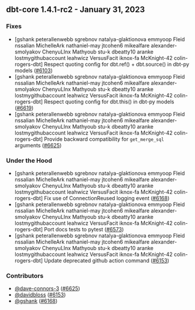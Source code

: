 ## dbt-core 1.4.1-rc2 - January 31, 2023

### Fixes

- [gshank peterallenwebb sgrebnov natalya-glaktionova emmyoop Fleid nssalian MichelleArk nathaniel-may jtcohen6 mikealfare alexander-smolyakov ChenyuLInx Mathyoub stu-k dbeatty10 aranke lostmygithubaccount leahwicz VersusFacit iknox-fa McKnight-42 colin-rogers-dbt]  Respect quoting config for dbt.ref() + dbt.source() in dbt-py models ([#6103](https://github.com/dbt-labs/dbt-core/issues/6103))
- [gshank peterallenwebb sgrebnov natalya-glaktionova emmyoop Fleid nssalian MichelleArk nathaniel-may jtcohen6 mikealfare alexander-smolyakov ChenyuLInx Mathyoub stu-k dbeatty10 aranke lostmygithubaccount leahwicz VersusFacit iknox-fa McKnight-42 colin-rogers-dbt]  Respect quoting config for dbt.this() in dbt-py models ([#6619](https://github.com/dbt-labs/dbt-core/issues/6619))
- [gshank peterallenwebb sgrebnov natalya-glaktionova emmyoop Fleid nssalian MichelleArk nathaniel-may jtcohen6 mikealfare alexander-smolyakov ChenyuLInx Mathyoub stu-k dbeatty10 aranke lostmygithubaccount leahwicz VersusFacit iknox-fa McKnight-42 colin-rogers-dbt]  Provide backward compatibility for `get_merge_sql` arguments ([#6625](https://github.com/dbt-labs/dbt-core/issues/6625))

### Under the Hood

- [gshank peterallenwebb sgrebnov natalya-glaktionova emmyoop Fleid nssalian MichelleArk nathaniel-may jtcohen6 mikealfare alexander-smolyakov ChenyuLInx Mathyoub stu-k dbeatty10 aranke lostmygithubaccount leahwicz VersusFacit iknox-fa McKnight-42 colin-rogers-dbt]  Fix use of ConnectionReused logging event ([#6168](https://github.com/dbt-labs/dbt-core/issues/6168))
- [gshank peterallenwebb sgrebnov natalya-glaktionova emmyoop Fleid nssalian MichelleArk nathaniel-may jtcohen6 mikealfare alexander-smolyakov ChenyuLInx Mathyoub stu-k dbeatty10 aranke lostmygithubaccount leahwicz VersusFacit iknox-fa McKnight-42 colin-rogers-dbt]  Port docs tests to pytest ([#6573](https://github.com/dbt-labs/dbt-core/issues/6573))
- [gshank peterallenwebb sgrebnov natalya-glaktionova emmyoop Fleid nssalian MichelleArk nathaniel-may jtcohen6 mikealfare alexander-smolyakov ChenyuLInx Mathyoub stu-k dbeatty10 aranke lostmygithubaccount leahwicz VersusFacit iknox-fa McKnight-42 colin-rogers-dbt]  Update deprecated github action command ([#6153](https://github.com/dbt-labs/dbt-core/issues/6153))

### Contributors
- [@dave-connors-3](https://github.com/dave-connors-3) ([#6625](https://github.com/dbt-labs/dbt-core/issues/6625))
- [@davidbloss](https://github.com/davidbloss) ([#6153](https://github.com/dbt-labs/dbt-core/issues/6153))
- [@gshank](https://github.com/gshank) ([#6168](https://github.com/dbt-labs/dbt-core/issues/6168))
